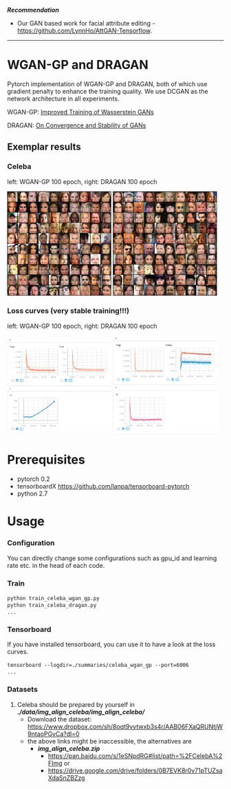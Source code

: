 ***Recommendation***

- Our GAN based work for facial attribute editing - https://github.com/LynnHo/AttGAN-Tensorflow.

---

# WGAN-GP and DRAGAN

Pytorch implementation of WGAN-GP and DRAGAN, both of which use gradient penalty to enhance the training quality. We use DCGAN as the network architecture in all experiments.

WGAN-GP: [Improved Training of Wasserstein GANs](http://arxiv.org/abs/1704.00028)

DRAGAN: [On Convergence and Stability of GANs](https://arxiv.org/abs/1705.07215)

## Exemplar results

### Celeba
left: WGAN-GP 100 epoch, right: DRAGAN 100 epoch

<img src="./pics/celeba_wgan_gp_100.jpg" width="48%" height="48%"> <img src="./pics/celeba_dragan_100.jpg" width="48%" height="48%">

### Loss curves (very stable training!!!)
left: WGAN-GP 100 epoch, right: DRAGAN 100 epoch

<img src="./pics/celeba_wgan_gp_100_loss.png" width="48%" height="48%"> <img src="./pics/celeba_dragan_100_loss.png" width="48%" height="48%">

# Prerequisites
- pytorch 0.2
- tensorboardX https://github.com/lanpa/tensorboard-pytorch
- python 2.7

# Usage

### Configuration

You can directly change some configurations such as gpu_id and learning rate etc. in the head of each code.
### Train
```
python train_celeba_wgan_gp.py
python train_celeba_dragan.py
...
```
### Tensorboard
If you have installed tensorboard, you can use it to have a look at the loss curves.
```
tensorboard --logdir=./summaries/celeba_wgan_gp --port=6006
...
```

### Datasets
1. Celeba should be prepared by yourself in ***./data/img_align_celeba/img_align_celeba/***
    - Download the dataset: https://www.dropbox.com/sh/8oqt9vytwxb3s4r/AAB06FXaQRUNtjW9ntaoPGvCa?dl=0
    - the above links might be inaccessible, the alternatives are
        - ***img_align_celeba.zip***
            - https://pan.baidu.com/s/1eSNpdRG#list/path=%2FCelebA%2FImg or
            - https://drive.google.com/drive/folders/0B7EVK8r0v71pTUZsaXdaSnZBZzg
